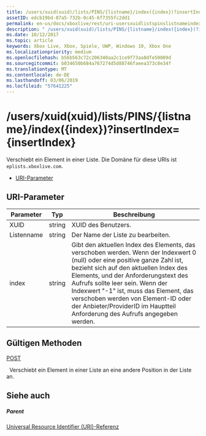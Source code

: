 ```yaml
---
title: /users/xuid(xuid)/lists/PINS/{listname}/index({index})?insertIndex={insertIndex}
assetID: edcb19bd-87a5-732b-0c45-6f7355fc2dd1
permalink: en-us/docs/xboxlive/rest/uri-usersxuidlistspinslistnameindex.html
description: " /users/xuid(xuid)/lists/PINS/{listname}/index({index})?insertIndex={insertIndex}"
ms.date: 10/12/2017
ms.topic: article
keywords: Xbox Live, Xbox, Spiele, UWP, Windows 10, Xbox One
ms.localizationpriority: medium
ms.openlocfilehash: b56b563c72c206340aa2c1ce9f73aa8dfe50809d
ms.sourcegitcommit: b034650b684a767274d5d88746faeea373c8e34f
ms.translationtype: MT
ms.contentlocale: de-DE
ms.lasthandoff: 03/06/2019
ms.locfileid: "57641225"
---
```

# <a name="usersxuidxuidlistspinslistnameindexindexinsertindexinsertindex"></a>/users/xuid(xuid)/lists/PINS/{listname}/index({index})?insertIndex={insertIndex}
Verschiebt ein Element in einer Liste. Die Domäne für diese URIs ist `eplists.xboxlive.com`.
 
  * [URI-Parameter](#ID4EV)
 
<a id="ID4EV"></a>

 
## <a name="uri-parameters"></a>URI-Parameter 
 
| Parameter| Typ| Beschreibung| 
| --- | --- | --- | 
| XUID| string| XUID des Benutzers.| 
| Listenname| string| Der Name der Liste zu bearbeiten.| 
| index| string| Gibt den aktuellen Index des Elements, das verschoben werden. Wenn der Indexwert 0 (null) oder eine positive ganze Zahl ist, bezieht sich auf den aktuellen Index des Elements, und der Anforderungstext des Aufrufs sollte leer sein. Wenn der Indexwert "-1" ist, muss das Element, das verschoben werden von Element-ID oder der Anbieter/ProviderID im Hauptteil Anforderung des Aufrufs angegeben werden. | 
  
<a id="ID4EHC"></a>

 
## <a name="valid-methods"></a>Gültigen Methoden

[POST](uri-usersxuidlistspinslistnameindexpost.md)

&nbsp;&nbsp;Verschiebt ein Element in einer Liste an eine andere Position in der Liste an.
 
<a id="ID4ERC"></a>

 
## <a name="see-also"></a>Siehe auch
 
<a id="ID4ETC"></a>

 
##### <a name="parent"></a>Parent 

[Universal Resource Identifier (URI)-Referenz](../atoc-xboxlivews-reference-uris.md)

   